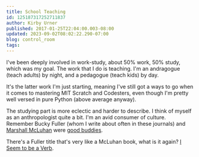 ```yaml
---
title: School Teaching
id: 125187317252711837
author: Kirby Urner
published: 2017-01-25T22:04:00.003-08:00
updated: 2023-09-02T08:02:22.290-07:00
blog: control_room
tags: 
---
```


I've been deeply involved in work-study, about 50% work, 50% study, which was my goal. The work that I do is teaching. I'm an andragogue (teach adults) by night, and a pedagogue (teach kids) by day.

It's the latter work I'm just starting, meaning I've still got a ways to go when it comes to mastering MIT Scratch and Codesters, even though I'm pretty well versed in pure Python (above average anyway).

The studying part is more eclectic and harder to describe. I think of myself as an anthropologist quite a bit. I'm an avid consumer of culture.  Remember Bucky Fuller (whom I write about often in these journals) and [Marshall McLuhan](http://controlroom.blogspot.com/2006/01/quotable-quotes.html) were [good buddies](https://mcluhangalaxy.wordpress.com/2014/05/12/an-evening-of-marshall-mcluhan-bucky-fuller-in-rotterdam/). 

There's a Fuller title that's very like a McLuhan book, what is it again? [I Seem to be a Verb](https://www.amazon.com/Seem-Be-Verb-Environment-Future/dp/B0006CZBHO).